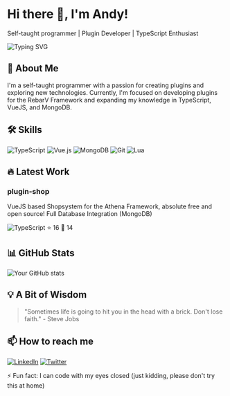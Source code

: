 # Hi there 👋, I'm Andy!

Self-taught programmer | Plugin Developer | TypeScript Enthusiast

![Typing SVG](https://readme-typing-svg.herokuapp.com?color=%2336BCF7&lines=Backend+Developer+@ASCENDED-TEAM;RebarV+Framework+Plugin+Creator;Always+learning+new+things)

## 🚀 About Me
I'm a self-taught programmer with a passion for creating plugins and exploring new technologies. Currently, I'm focused on developing plugins for the RebarV Framework and expanding my knowledge in TypeScript, VueJS, and MongoDB.

## 🛠 Skills
![TypeScript](https://img.shields.io/badge/-TypeScript-3178C6?style=flat-square&logo=typescript&logoColor=white)
![Vue.js](https://img.shields.io/badge/-Vue.js-4FC08D?style=flat-square&logo=vue.js&logoColor=white)
![MongoDB](https://img.shields.io/badge/-MongoDB-47A248?style=flat-square&logo=mongodb&logoColor=white)
![Git](https://img.shields.io/badge/-Git-F05032?style=flat-square&logo=git&logoColor=white)
![Lua](https://img.shields.io/badge/-Lua-2C2D72?style=flat-square&logo=lua&logoColor=white)

## 🔥 Latest Work
### plugin-shop
VueJS based Shopsystem for the Athena Framework, absolute free and open source! Full Database Integration (MongoDB)

![TypeScript](https://img.shields.io/badge/-TypeScript-3178C6?style=flat-square&logo=typescript&logoColor=white)
⭐ 16 🍴 14

## 📊 GitHub Stats
![Your GitHub stats](https://github-readme-stats.vercel.app/api?username=YourGitHubUsername&show_icons=true&theme=radical)

## 💡 A Bit of Wisdom
> "Sometimes life is going to hit you in the head with a brick. Don't lose faith." - Steve Jobs

## 📫 How to reach me
[![LinkedIn](https://img.shields.io/badge/-LinkedIn-0077B5?style=flat-square&logo=linkedin&logoColor=white)](Your_LinkedIn_URL)
[![Twitter](https://img.shields.io/badge/-Twitter-1DA1F2?style=flat-square&logo=twitter&logoColor=white)](Your_Twitter_URL)

⚡ Fun fact: I can code with my eyes closed (just kidding, please don't try this at home)
